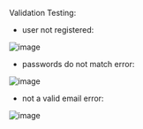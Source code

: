 








Validation Testing:

- user not registered:
  
![image](https://github.com/user-attachments/assets/47d9cdd5-7c01-455a-aee7-f58126686fac)

- passwords do not match error:
  
![image](https://github.com/user-attachments/assets/a4e63df6-ae00-4eff-91d9-25a0d747ce2f)

- not a valid email error:

![image](https://github.com/user-attachments/assets/d6c9d37a-83ca-48df-9a65-3f8a016965d4)


